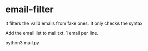# email-filter

It filters the valid emails from fake ones. It only checks the syntax

Add the email list to mail.txt. 1 email per line.

python3 mail.py
